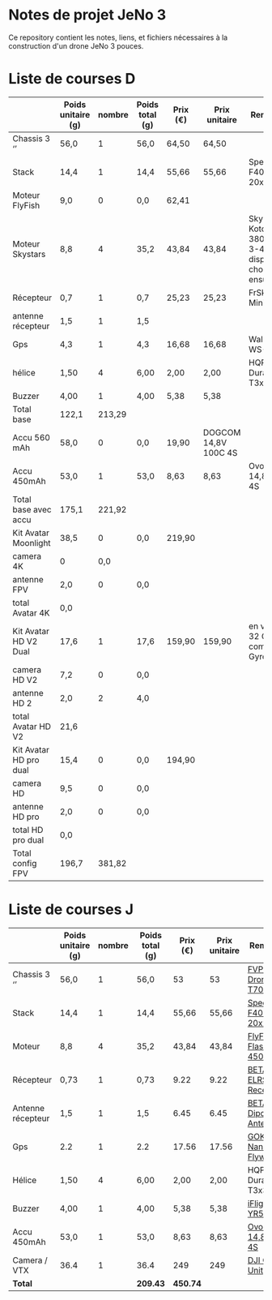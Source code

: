 # Notes de projet JeNo 3

Ce repository contient les notes, liens, et fichiers nécessaires à la construction d'un drone JeNo 3 pouces.

# Liste de courses D

| | Poids unitaire (g) | nombre | Poids total (g) | Prix (€) | Prix unitaire | Remarque |
|-|--------------------|--------|-----------------|----------|---------------|----------|
|Chassis 3 ‘’ | 56,0 | 1 | 56,0 | 64,50 | 64,50 |
|Stack | 14,4 |1| 14,4 |55,66| 55,66| SpeedyBee F405 Mini 20x20
|Moteur FlyFish | 9,0 |0 |0,0| 62,41
|Moteur Skystars | 8,8| 4 |35,2 |43,84| 43,84 |Skystars Koto 1404 3800KV 3-4S non dispo mais choix ensuite
|Récepteur | 0,7 |1 |0,7 |25,23 |25,23 |FrSky R9 Mini-OTA
|antenne récepteur | 1,5| 1| 1,5
|Gps | 4,3 |1| 4,3| 16,68| 16,68| Walksnail WS-M181
|hélice | 1,50 |4 |6,00| 2,00| 2,00 |HQProp Durable T3x3x3
|Buzzer | 4,00 |1 |4,00 |5,38 |5,38
|Total base | 122,1 |213,29
|Accu 560 mAh | 58,0 |0| 0,0| 19,90| DOGCOM 14,8V 100C 4S
|Accu 450mAh | 53,0 |1| 53,0| 8,63| 8,63| Ovonic 14,8V 80C 4S
|Total base avec accu |175,1 |221,92
|Kit Avatar Moonlight | 38,5 |0 |0,0 |219,90
|camera 4K | 0 |0,0
|antenne FPV | 2,0 |0 |0,0
|total Avatar 4K |0,0
| Kit Avatar HD V2 Dual | 17,6| 1 |17,6 |159,90| 159,90 |en version 32 Go compat Gyroflow
|camera HD V2 | 7,2 |0| 0,0
|antenne HD 2 | 2,0| 2 |4,0
|total Avatar HD V2 | 21,6
|Kit Avatar HD pro dual | 15,4| 0| 0,0 |194,90
|camera HD| 9,5| 0| 0,0
|antenne HD pro| 2,0| 0| 0,0
|total HD pro dual| 0,0
|Total config FPV| 196,7 |381,82

# Liste de courses J

| | Poids unitaire (g) | nombre | Poids total (g) | Prix (€) | Prix unitaire | Remarque |
|-|--------------------|--------|-----------------|----------|---------------|----------|
|Chassis 3 ‘’ | 56,0 | 1 | 56,0 | 53 | 53 | [FVP CNC Drone T700](https://fpvcncdrone.com/product/jeno-3-unibody/)
|Stack | 14,4 |1| 14,4 |55,66| 55,66| [SpeedyBee F405 Mini 20x20](https://www.speedybee.com/speedybee-f405-mini-bls-35a-20x20-stack/)
|Moteur  | 8,8| 4 |35,2 |43,84| 43,84 |[ FlyFishRC Flash 1404 4500 KV ]([https://fr.aliexpress.com/item/1005002967385400.html](https://www.flyfish-rc.com/products/flash-1404-4500kv-fpv-motor))
|Récepteur | 0,73 |1 |0,73 | 9.22 |9.22 | [BETAFPV ELRS Nano Receiver](https://betafpv.com/products/elrs-nano-receiver)
|Antenne récepteur | 1,5| 1| 1,5| 6.45 | 6.45 | [BETAFPV Dipole T Antenna](https://betafpv.com/products/betafpv-t-antenna-for-receiver?variant=39417052201094)
|Gps | 2.2 |1| 2.2 | 17.56| 17.56| [GOKU Nano V3 Flywoo](https://flywoo.net/products/goku-gm10-nano-v3-gps)
|Hélice | 1,50 |4 |6,00| 2,00| 2,00 |HQProp Durable T3x3x3
|Buzzer | 4,00 |1 |4,00 |5,38 |5,38 | [iFlight-YR50B](https://shop.iflight.com/other-accessories-cat374/yr50b-s-finder-buzzer-100db-pro1415)
|Accu 450mAh | 53,0 |1| 53,0| 8,63| 8,63| [Ovonic 14,8V 80C 4S](https://www.ovonicshop.com/products/ovonic-450mah-4s-14-8v-80c-xt30-lipo-battery-pack-for-whoops-4pcs?_pos=22&_sid=48da7c707&_ss=r&variant=39293788028997)
|Camera / VTX| 36.4 | 1 | 36.4 | 249 | 249 | [DJI O3 Air Unit](https://www.dji.com/fr/o3-air-unit)
|**Total**|  | | **209.43** | **450.74** | 
